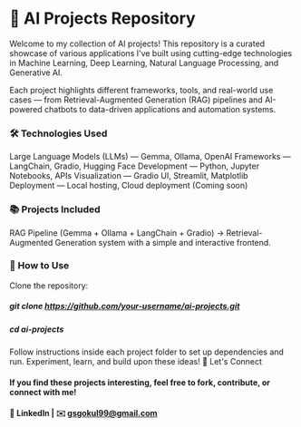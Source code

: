 # 🚀 AI Projects Repository

Welcome to my collection of AI projects!
This repository is a curated showcase of various applications I've built using cutting-edge technologies in Machine Learning, Deep Learning, Natural Language Processing, and Generative AI.

Each project highlights different frameworks, tools, and real-world use cases — from Retrieval-Augmented Generation (RAG) pipelines and AI-powered chatbots to data-driven applications and automation systems.

### 🛠️ Technologies Used

Large Language Models (LLMs) — Gemma, Ollama, OpenAI
Frameworks — LangChain, Gradio, Hugging Face
Development — Python, Jupyter Notebooks, APIs
Visualization — Gradio UI, Streamlit, Matplotlib
Deployment — Local hosting, Cloud deployment (Coming soon)

### 📚 Projects Included

RAG Pipeline (Gemma + Ollama + LangChain + Gradio)
→ Retrieval-Augmented Generation system with a simple and interactive frontend.


### 📄 How to Use

Clone the repository:
##### git clone https://github.com/your-username/ai-projects.git

##### cd ai-projects

Follow instructions inside each project folder to set up dependencies and run.
Experiment, learn, and build upon these ideas!
🤝 Let's Connect

#### If you find these projects interesting, feel free to fork, contribute, or connect with me!
#### 🔗 LinkedIn | ✉️ gsgokul99@gmail.com
